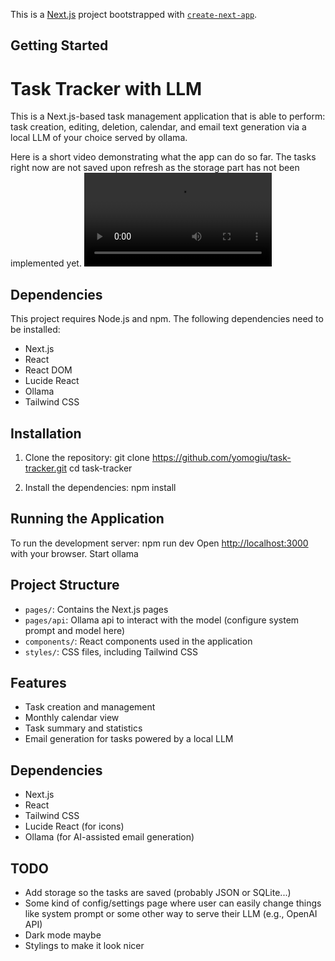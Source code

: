 This is a [Next.js](https://nextjs.org) project bootstrapped with [`create-next-app`](https://nextjs.org/docs/app/api-reference/cli/create-next-app).

## Getting Started

# Task Tracker with LLM
This is a Next.js-based task management application that is able to perform: task creation, editing, deletion, calendar, and email text generation via a local LLM of your choice served by ollama.

Here is a short video demonstrating what the app can do so far. The tasks right now are not saved upon refresh as the storage part has not been implemented yet.
<video src="https://github.com/user-attachments/assets/aa3e3b8e-740c-42e0-97a2-b128ecc550e7" />

## Dependencies
This project requires Node.js and npm. The following dependencies need to be installed:

- Next.js
- React
- React DOM
- Lucide React
- Ollama
- Tailwind CSS

## Installation
1. Clone the repository:
git clone https://github.com/yomogiu/task-tracker.git
cd task-tracker

2. Install the dependencies:
npm install

## Running the Application
To run the development server:
npm run dev
Open [http://localhost:3000](http://localhost:3000) with your browser.
Start ollama

## Project Structure
- `pages/`: Contains the Next.js pages
- `pages/api`: Ollama api to interact with the model (configure system prompt and model here)
- `components/`: React components used in the application
- `styles/`: CSS files, including Tailwind CSS

## Features

- Task creation and management
- Monthly calendar view
- Task summary and statistics
- Email generation for tasks powered by a local LLM

## Dependencies

- Next.js
- React
- Tailwind CSS
- Lucide React (for icons)
- Ollama (for AI-assisted email generation)

## TODO

- Add storage so the tasks are saved (probably JSON or SQLite...)
- Some kind of config/settings page where user can easily change things like system prompt or some other way to serve their LLM (e.g., OpenAI API)
- Dark mode maybe
- Stylings to make it look nicer
